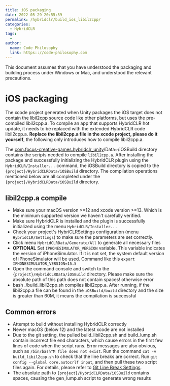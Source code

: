 ```yaml
---
title: iOS packaging
date: 2022-05-29 20:55:59
permalink: /hybridclr/build_ios_libil2cpp/
categories:
  - HybridCLR
tags:
  - 
author: 
  name: Code Philosophy
  link: https:://code-philosophy.com
---
```


This document assumes that you have understood the packaging and building process under Windows or Mac, and understood the relevant precautions.

# iOS packaging


The xcode project generated when Unity packages the iOS target does not contain the libil2cpp source code like other platforms, but uses the pre-compiled libil2cpp.a. To compile an app that supports HybridCLR hot update, it needs to be replaced with the extended HybridCLR code libil2cpp.a. **Replace the libil2cpp.a file in the xcode project, please do it yourself**, the following only introduces how to compile libil2cpp.a.

The [com.focus-creative-games.hybridclr_unity](https://github.com/focus-creative-games/hybridclr_unity)/Data~/iOSBuild directory contains the scripts needed to compile `libil2cpp.a`. After installing the package and successfully initializing the HybridCLR plugin using the `HybridCLR/Installer...` command, the iOSBuild directory is copied to the `{project}/HybridCLRData/iOSBuild` directory. The compilation operations mentioned below are all completed under the `{project}/HybridCLRData/iOSBuild` directory.


## libil2cpp.a compile

- Make sure your macOS version >=12 and xcode version >=13. Which is the minimum supported version we haven't carefully verified.
- Make sure HybridCLR is installed and the plugin is successfully initialized using the menu `HybridCLR/Installer...`
- Check your project's HybriCLRSettings configuration (menu `HybridCLR/Settings`) to make sure the parameters are set correctly.
- Click menu `HybridCLRData/Generate/All` to generate all necessary files
- **OPTIONAL** Set `IPHONESIMULATOR_VERSION` variable. This variable indicates the version of iPhoneSimulator. If it is not set, the system default version of iPhoneSimulator will be used. Command like this `export IPHONESIMULATOR_VERSION=15.5`
- Open the command console and switch to the `{project}/HybridCLRData/iOSBuild` directory. Please make sure the absolute path of this path does not contain spaces! otherwise error
- bash ./build_libil2cpp.sh compiles libil2cpp.a. After running, if the libil2cpp.a file can be found in the `iOSBuild/build` directory and the size is greater than 60M, it means the compilation is successful


## Common errors

- Attempt to build without installing HybridCLR correctly
- Newer macOS (below 12) and the latest xcode are not installed
- Due to the git setting, the pulled build_libil2cpp.sh and build_lump.sh contain incorrect file end characters, which cause errors in the first few lines of code when the script runs. Error messages are also obvious, such as `/bin/bash^M file does not exist`. Run the command `cat -v build_libil2cpp.sh` to check that the line breaks are correct. Run `git config --global core.autocrlf input`, and then pull these two script files again. For details, please refer to [Git Line Break Settings](https://docs.github.com/cn/get-started/getting-started-with-git/configuring-git-to-handle-line-endings).
- The absolute path to `{project}/HybridCLRData/iOSBuild` contains spaces, causing the gen_lump.sh script to generate wrong results

